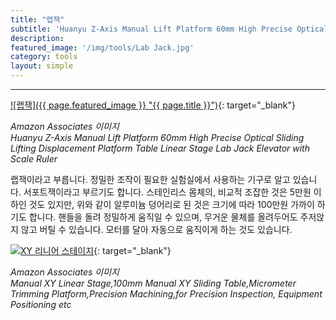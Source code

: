 ```yaml
---
title: "랩잭"
subtitle: 'Huanyu Z-Axis Manual Lift Platform 60mm High Precise Optical Sliding Lifting Displacement Platform Table Linear Stage Lab Jack Elevator with Scale Ruler'
description:
featured_image: '/img/tools/Lab Jack.jpg'
category: tools
layout: simple
---
```


***

[![랩잭]({{ page.featured_image }} "{{ page.title }}")](https://amzn.to/3x62W1Q){: target="_blank"}

*Amazon Associates 이미지*<br>
*Huanyu Z-Axis Manual Lift Platform 60mm High Precise Optical Sliding Lifting Displacement Platform Table Linear Stage Lab Jack Elevator with Scale Ruler*

랩잭이라고 부릅니다. 정밀한 조작이 필요한 실험실에서 사용하는 기구로 알고 있습니다. 서포트잭이라고 부르기도 합니다. 스테인리스 몸체의, 비교적 조잡한 것은 5만원 이하인 것도 있지만, 위와 같이 알루미늄 덩어리로 된 것은 크기에 따라 100만원 가까이 하기도 합니다. 핸들을 돌려 정밀하게 움직일 수 있으며, 무거운 물체를 올려두어도 주저앉지 않고 버틸 수 있습니다. 모터를 달아 자동으로 움직이게 하는 것도 있습니다.

[![XY 리니어 스테이지](//ws-na.amazon-adsystem.com/widgets/q?_encoding=UTF8&ASIN=B07RFR65CY&Format=_SL500_&ID=AsinImage&MarketPlace=US&ServiceVersion=20070822&WS=1&tag=mobilea068c33-20&language=en_US "스텝 드릴 비트")](https://amzn.to/3xgEaMX){: target="_blank"}

*Amazon Associates 이미지*<br>
*Manual XY Linear Stage,100mm Manual XY Sliding Table,Micrometer Trimming Platform,Precision Machining,for Precision Inspection, Equipment Positioning etc*
